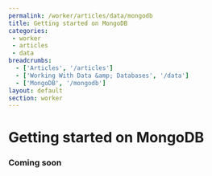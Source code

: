 ```yaml
---
permalink: /worker/articles/data/mongodb
title: Getting started on MongoDB
categories:
 - worker
 - articles
 - data
breadcrumbs:
  - ['Articles', '/articles']
  - ['Working With Data &amp; Databases', '/data']
  - ['MongoDB', '/mongodb']
layout: default
section: worker
---
```


# Getting started on MongoDB

### Coming soon
